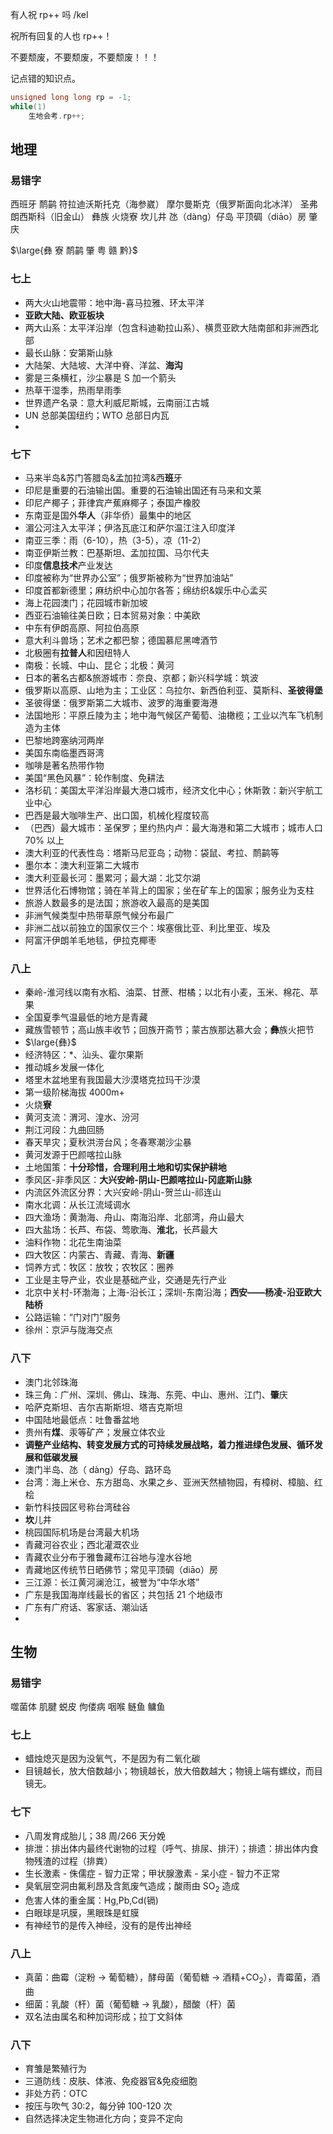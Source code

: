 有人祝 rp++ 吗 /kel

祝所有回复的人也 rp++！

不要颓废，不要颓废，不要颓废！！！

记点错的知识点。

```cpp
unsigned long long rp = -1;
while(1)
    生地会考.rp++;
```

## 地理

### 易错字

西班牙 鸸鹋 符拉迪沃斯托克（海参崴） 摩尔曼斯克（俄罗斯面向北冰洋） 圣弗朗西斯科（旧金山） 彝族 火烧寮 坎儿井 氹（$\text{d\`ang}$）仔岛 平顶碉（$\text{di\=ao}$）房 肇庆

$\large{彝 寮 鸸鹋 肇 粤 赣 黔}$

### 七上

- 两大火山地震带：地中海-喜马拉雅、环太平洋
- **亚欧大陆、欧亚板块**
- 两大山系：太平洋沿岸（包含科迪勒拉山系）、横贯亚欧大陆南部和非洲西北部
- 最长山脉：安第斯山脉
- 大陆架、大陆坡、大洋中脊、洋盆、**海沟**
- 雾是三条横杠，沙尘暴是 S 加一个箭头
- 热草干湿季，热雨旱雨季
- 世界遗产名录：意大利威尼斯城，云南丽江古城
- UN 总部美国纽约；WTO 总部日内瓦
- 

### 七下

- 马来半岛&苏门答腊岛&孟加拉湾&西**班**牙
- 印尼是重要的石油输出国。重要的石油输出国还有马来和文莱
- 印尼产椰子；菲律宾产蕉麻椰子；泰国产橡胶
- 东南亚是国外**华人**（非华侨）最集中的地区
- 湄公河注入太平洋；伊洛瓦底江和萨尔温江注入印度洋
- 南亚三季：雨（6-10），热（3-5），凉（11-2）
- 南亚伊斯兰教：巴基斯坦、孟加拉国、马尔代夫
- 印度**信息技术**产业发达
- 印度被称为“世界办公室”；俄罗斯被称为“世界加油站”
- 印度首都新德里；麻纺织中心加尔各答；绵纺织&娱乐中心孟买
- 海上花园澳门；花园城市新加坡
- 西亚石油输往美日欧；日本贸易对象：中美欧
- 中东有伊朗高原、阿拉伯高原
- 意大利斗兽场；艺术之都巴黎；德国慕尼黑啤酒节
- 北极圈有**拉普人**和因纽特人
- 南极：长城、中山、昆仑；北极：黄河
- 日本的著名古都&旅游城市：奈良、京都；新兴科学城：筑波
- 俄罗斯以高原、山地为主；工业区：乌拉尔、新西伯利亚、莫斯科、**圣彼得堡**
- 圣彼得堡：俄罗斯第二大城市、波罗的海重要海港
- 法国地形：平原丘陵为主；地中海气候区产葡萄、油橄榄；工业以汽车飞机制造为主体
- 巴黎地跨塞纳河两岸
- 美国东南临墨西哥湾
- 咖啡是著名热带作物
- 美国“黑色风暴”：轮作制度、免耕法
- 洛杉矶：美国太平洋沿岸最大港口城市，经济文化中心；休斯敦：新兴宇航工业中心
- 巴西是最大咖啡生产、出口国，机械化程度较高
- （巴西）最大城市：圣保罗；里约热内卢：最大海港和第二大城市；城市人口 70% 以上
- 澳大利亚的代表性岛：塔斯马尼亚岛；动物：袋鼠、考拉、鸸鹋等
- 墨尔本：澳大利亚第二大城市
- 澳大利亚最长河：墨累河；最大湖：北艾尔湖
- 世界活化石博物馆；骑在羊背上的国家；坐在矿车上的国家；服务业为支柱
- 旅游人数最多的是法国；旅游收入最高的是美国
- 非洲气候类型中热带草原气候分布最广
- 非洲二战以前独立的国家仅三个：埃塞俄比亚、利比里亚、埃及
- 阿富汗伊朗羊毛地毯，伊拉克椰枣

### 八上

- 秦岭-淮河线以南有水稻、油菜、甘蔗、柑橘；以北有小麦，玉米、棉花、苹果
- 全国夏季气温最低的地方是青藏
- 藏族雪顿节；高山族丰收节；回族开斋节；蒙古族那达慕大会；**彝**族火把节
- $\large{彝}$
- 经济特区：*、汕头、霍尔果斯
- 推动城乡发展一体化
- 塔里木盆地里有我国最大沙漠塔克拉玛干沙漠
- 第一级阶梯海拔 4000m+
- 火烧**寮**
- 黄河支流：渭河、湟水、汾河
- 荆江河段：九曲回肠
- 春天旱灾；夏秋洪涝台风；冬春寒潮沙尘暴
- 黄河发源于巴颜喀拉山脉
- 土地国策：**十分珍惜，合理利用土地和切实保护耕地**
- 季风区-非季风区：**大兴安岭-阴山-巴颜喀拉山-冈底斯山脉**
- 内流区外流区分界：大兴安岭-阴山-贺兰山-祁连山
- 南水北调：从长江流域调水
- 四大渔场：黄渤海、舟山、南海沿岸、北部湾，舟山最大
- 四大盐场：长芦、布袋、莺歌海、**淮北**，长芦最大
- 油料作物：北花生南油菜
- 四大牧区：内蒙古、青藏、青海、**新疆**
- 饲养方式：牧区：放牧；农牧区：圈养
- 工业是主导产业，农业是基础产业，交通是先行产业
- 北京中关村-环渤海；上海-沿长江；深圳-东南沿海；**西安——杨凌-沿亚欧大陆桥**
- 公路运输：“门对门”服务
- 徐州：京沪与陇海交点

### 八下

- 澳门北邻珠海
- 珠三角：广州、深圳、佛山、珠海、东莞、中山、惠州、江门、**肇**庆
- 哈萨克斯坦、吉尔吉斯斯坦、塔吉克斯坦
- 中国陆地最低点：吐鲁番盆地
- 贵州有**煤**、汞等矿产；发展立体农业
- **调整产业结构、转变发展方式的可持续发展战略，着力推进绿色发展、循环发展和低碳发展**
- 澳门半岛、氹（ $\text{d\`ang}$）仔岛、路环岛
- 台湾：海上米仓、东方甜岛、水果之乡、亚洲天然植物园，有樟树、樟脑、红桧
- 新竹科技园区号称台湾硅谷
- **坎**儿井
- 桃园国际机场是台湾最大机场
- 青藏河谷农业；西北灌溉农业
- 青藏农业分布于雅鲁藏布江谷地与湟水谷地
- 青藏地区传统节日晒佛节；常见平顶碉（$\text{di\=ao}$）房
- 三江源：长江黄河澜沧江，被誉为“中华水塔”
- 广东是我国海岸线最长的省区；共包括 21 个地级市
- 广东有广府话、客家话、潮汕话
- 

## 生物

### 易错字

噬菌体 肌腱 蜕皮 佝偻病 咽喉 鲢鱼 鳙鱼

### 七上

- 蜡烛熄灭是因为没氧气，不是因为有二氧化碳
- 目镜越长，放大倍数越小；物镜越长，放大倍数越大；物镜上端有螺纹，而目镜无。

### 七下

- 八周发育成胎儿；38 周/266 天分娩
- 排泄：排出体内最终代谢物的过程（呼气、排尿、排汗）；排遗：排出体内食物残渣的过程（排粪）
- 生长激素 - 侏儒症 - 智力正常；甲状腺激素 - 呆小症 - 智力不正常
- 臭氧层空洞由氟利昂及含氮废气造成；酸雨由 $\text{SO}_2$ 造成
- 危害人体的重金属：$\text{Hg,Pb,Cd(镉)}$
- 白眼球是巩膜，黑眼珠是虹膜
- 有神经节的是传入神经，没有的是传出神经

### 八上

- 真菌：曲霉（淀粉 -> 葡萄糖），酵母菌（葡萄糖 -> 酒精+$\text{CO}_2$），青霉菌，酒曲
- 细菌：乳酸（杆）菌（葡萄糖 -> 乳酸），醋酸（杆）菌 
- 双名法由属名和种加词形成；拉丁文斜体

### 八下

- 育雏是繁殖行为
- 三道防线：皮肤、体液、免疫器官&免疫细胞
- 非处方药：OTC
- 按压与吹气 30:2，每分钟 100-120 次
- 自然选择决定生物进化方向；变异不定向
